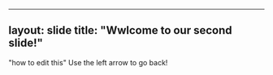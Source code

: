----
layout: slide
title: "Wwlcome to our second slide!"
---
"how to edit this"
Use the left arrow to go back!
